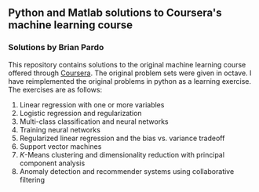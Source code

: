 ## Python and Matlab solutions to Coursera's machine learning course
### Solutions by Brian Pardo

This repository contains solutions to the original machine learning course offered through [Coursera](https://www.coursera.org/). The original problem sets were given in octave. I have reimplemented the original problems in python as a learning exercise. The exercises are as follows:

1. Linear regression with one or more variables
2. Logistic regression and regularization
3. Multi-class classification and neural networks
4. Training neural networks
5. Regularized linear regression and the bias vs. variance tradeoff
6. Support vector machines
7. $K$-Means clustering and dimensionality reduction with principal component analysis
8. Anomaly detection and recommender systems using collaborative filtering
